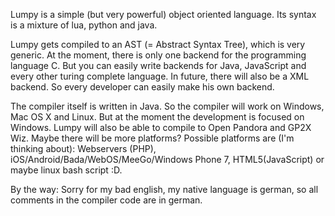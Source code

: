 Lumpy is a simple (but very powerful) object oriented language. Its syntax is a mixture of lua, python and java.

Lumpy gets compiled to an AST (= Abstract Syntax Tree), which is very generic. At the moment, there is only one backend for the programming language C. But you can easily write backends for Java, JavaScript and every other turing complete language. In future, there will also be a XML backend. So every developer can easily make his own backend.

The compiler itself is written in Java. So the compiler will work on Windows, Mac OS X and Linux. But at the moment the development is focused on Windows.
Lumpy will also be able to compile to Open Pandora and GP2X Wiz. Maybe there will be more platforms? Possible platforms are (I'm thinking about): Webservers (PHP), iOS/Android/Bada/WebOS/MeeGo/Windows Phone 7, HTML5(JavaScript) or maybe linux bash script :D.




By the way: Sorry for my bad english, my native language is german, so all comments in the compiler code are in german.